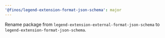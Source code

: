 ```yaml
---
'@finos/legend-extension-format-json-schema': major
---
```


Rename package from `legend-extension-external-format-json-schema` to `legend-extension-format-json-schema`.
